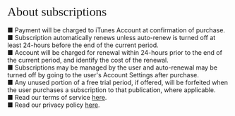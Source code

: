 <br />
<div id="ppHeader" style="font-family: verdana; font-size: 21pt; margin: 0px auto;">About subscriptions</div>
<br />
■ Payment will be charged to iTunes Account at confirmation of purchase.<br />
■ Subscription automatically renews unless auto-renew is turned off at least 24-hours before the end of the current period.<br />
■ Account will be charged for renewal within 24-hours prior to the end of the current period, and identify the cost of the renewal.<br />
■ Subscriptions may be managed by the user and auto-renewal may be turned off by going to the user's Account Settings after purchase.<br />
■ Any unused portion of a free trial period, if offered, will be forfeited when the user purchases a subscription to that publication, where applicable.<br />
■ Read our terms of service <a href="https://friends.bobgoo.com/tos">here</a>.<br />
■ Read our privacy policy <a href="https://friends.bobgoo.com/privacy">here</a>.